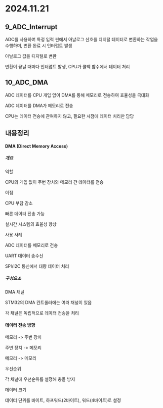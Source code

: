 # 2024.11.21

## 9_ADC_Interrupt

ADC를 사용하여 특정 입력 핀에서 아날로그 신호를 디지털 데이터로 변환하는 작업을 수행하며, 변환 완료 시 인터럽트 발생

아날로그 값을 디지털로 변환

변환이 끝날 때마다 인터럽트 발생, CPU가 콜백 함수에서 데이터 처리


## 10_ADC_DMA

ADC 데이터를 CPU 개입 없이 DMA를 통해 메모리로 전송하여 효율성을 극대화

ADC 데이터를 DMA가 메모리로 전송

CPU는 데이터 전송에 관여하지 않고, 필요한 시점에 데이터 처리만 담당


## 내용정리 

#### DMA (Direct Memory Access)

##### 개요

역할 

CPU의 개입 없이 주변 장치와 메모리 간 데이터를 전송


이점

CPU 부담 감소

빠른 데이터 전송 가능

실시간 시스템의 효율성 향상


사용 사례

ADC 데이터를 메모리로 전송

UART 데이터 송수신

SPI/I2C 통신에서 대량 데이터 처리


##### 구성요소

DMA 채널

STM32의 DMA 컨트롤러에는 여러 채널이 있음

각 채널은 독립적으로 데이터 전송을 처리


#### 데이터 전송 방향

메모리 -> 주변 장치

주변 장치 -> 메모리

메모리 -> 메모리


우선순위

각 채널에 우선순위를 설정해 충돌 방지


데이터 크기

데이터 단위를 바이트, 하프워드(2바이트), 워드(4바이트)로 설정

